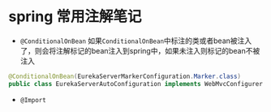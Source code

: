# spring 常用注解笔记

- `@ConditionalOnBean`
如果`ConditionalOnBean`中标注的类或者bean被注入了，则会将注解标记的bean注入到spring中，如果未注入则标记的bean不被注入
``` java
@ConditionalOnBean(EurekaServerMarkerConfiguration.Marker.class)
public class EurekaServerAutoConfiguration implements WebMvcConfigurer {
```

- `@Import`